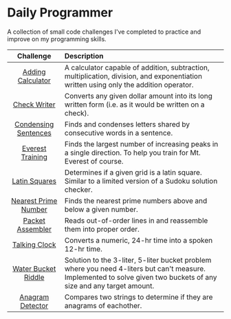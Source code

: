 # Daily Programmer

A collection of small code challenges I've completed to practice and improve on my programming skills.


| Challenge | Description |
|:---------:|:------------|
|[Adding Calculator](adding-calculator/)| A calculator capable of addition, subtraction, multiplication, division, and exponentiation written using only the addition operator.|
|[Check Writer](check-writer/)| Converts any given dollar amount into its long written form (i.e. as it would be written on a check). |
|[Condensing Sentences](condensing-sentences/)| Finds and condenses letters shared by consecutive words in a sentence. |
|[Everest Training](everest-training/)| Finds the largest number of increasing peaks in a single direction. To help you train for Mt. Everest of course. |
|[Latin Squares](latin-squares/)|Determines if a given grid is a latin square. Similar to a limited version of a Sudoku solution checker.|
|[Nearest Prime Number](nearest-prime-numbers/)| Finds the nearest prime numbers above and below a given number. |
|[Packet Assembler](packet-assembler/)| Reads out-of-order lines in and reassemble them into proper order.|
|[Talking Clock](talking-clock/)| Converts a numeric, 24-hr time into a spoken 12-hr time.|
|[Water Bucket Riddle](water-bucket-riddle/)| Solution to the 3-liter, 5-liter bucket problem where you need 4-liters but can't measure. Implemented to solve given two buckets of any size and any target amount.|
|[Anagram Detector](anagram-detector/)| Compares two strings to determine if they are anagrams of eachother.|
